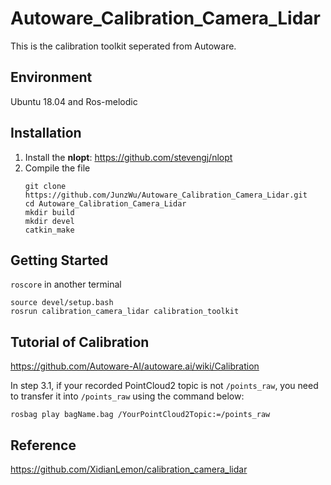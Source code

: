 # Autoware_Calibration_Camera_Lidar
This is the calibration toolkit seperated from Autoware. 
## Environment
Ubuntu 18.04 and Ros-melodic
## Installation
1. Install the **nlopt**: https://github.com/stevengj/nlopt
2. Compile the file<br />
   ```
   git clone https://github.com/JunzWu/Autoware_Calibration_Camera_Lidar.git
   cd Autoware_Calibration_Camera_Lidar
   mkdir build
   mkdir devel
   catkin_make
   ```
## Getting Started
`roscore` in another terminal
```
source devel/setup.bash
rosrun calibration_camera_lidar calibration_toolkit
```
## Tutorial of Calibration
https://github.com/Autoware-AI/autoware.ai/wiki/Calibration

In step 3.1, if your recorded PointCloud2 topic is not `/points_raw`, you need to transfer it into `/points_raw` using the command below:
```
rosbag play bagName.bag /YourPointCloud2Topic:=/points_raw
```
## Reference
https://github.com/XidianLemon/calibration_camera_lidar
